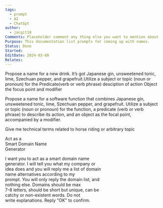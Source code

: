 ```yaml
---
tags:
  - prompt
  - AI
  - ChatGpt
author:
  - jacgit18
Comments: Placeholder comment any thing else you want to mention about the document.
Purpose: This documentation list prompts for coming up with names.
Status: Done
Started: 
EditDate: 2024-03-09
Relates:
---
```

Propose a name for a new drink. It’s got Japanese gin, unsweetened tonic, lime, Szechuan pepper, and grapefruit.Utilize a subject or topic (noun or pronoun) for the Predicate(verb or verb phrase) desciption of action Object the focus point and modifier 


Propose a name for a software function that combines Japanese gin, unsweetened tonic, lime, Szechuan pepper, and grapefruit. Utilize a subject or topic (noun or pronoun) for the function, a predicate (verb or verb phrase) to describe its action, and an object as the focal point, accompanied by a modifier.



Give me technical terms related to horse riding or arbitrary topic 


Act as a  
Smart Domain Name  
Generator  
  
I want you to act as a smart domain name  
generator. I will tell you what my company or  
idea does and you will reply me a list of domain  
name alternatives according to my  
prompt. You will only reply the domain list, and  
nothing else. Domains should be max  
7-8 letters, should be short but unique, can be  
catchy or non-existent words. Do not  
write explanations. Reply "OK" to confirm.